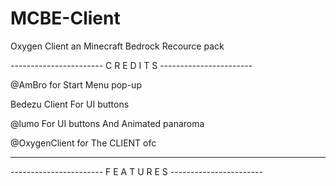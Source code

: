 # MCBE-Client
Oxygen Client an Minecraft Bedrock Recource pack

-----------------------  C R E D I T S  -----------------------

@AmBro for Start Menu pop-up

Bedezu Client For UI buttons

@lumo For UI buttons And Animated panaroma

@OxygenClient for The CLIENT ofc

-------------------------------------------------------------

----------------------- F E A T U R E S -----------------------
